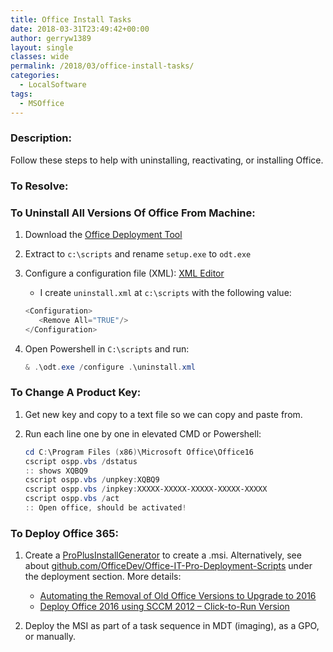 ```yaml
---
title: Office Install Tasks
date: 2018-03-31T23:49:42+00:00
author: gerryw1389
layout: single
classes: wide
permalink: /2018/03/office-install-tasks/
categories:
  - LocalSoftware
tags:
  - MSOffice
---
```

<!--more-->

### Description:

Follow these steps to help with uninstalling, reactivating, or installing Office.

### To Resolve:

### To Uninstall All Versions Of Office From Machine:

1. Download the [Office Deployment Tool](https://www.microsoft.com/en-us/download/details.aspx?id=49117)

2. Extract to `c:\scripts` and rename `setup.exe` to `odt.exe`

3. Configure a configuration file (XML): [XML Editor](https://officedev.github.io/Office-IT-Pro-Deployment-Scripts/XmlEditor.html)

   - I create `uninstall.xml` at `c:\scripts` with the following value:

   ```powershell
   <Configuration>
      <Remove All="TRUE"/>
   </Configuration>
   ```

4. Open Powershell in `C:\scripts` and run:

   ```powershell
   & .\odt.exe /configure .\uninstall.xml
   ```

### To Change A Product Key:

1. Get new key and copy to a text file so we can copy and paste from.

2. Run each line one by one in elevated CMD or Powershell:

   ```powershell
   cd C:\Program Files (x86)\Microsoft Office\Office16
   cscript ospp.vbs /dstatus
   :: shows XQBQ9
   cscript ospp.vbs /unpkey:XQBQ9
   cscript ospp.vbs /inpkey:XXXXX-XXXXX-XXXXX-XXXXX-XXXXX
   cscript ospp.vbs /act
   :: Open office, should be activated!
   ```

### To Deploy Office 365:

1. Create a [ProPlusInstallGenerator](https://officedev.github.io/Office-IT-Pro-Deployment-Scripts/XmlEditor.html) to create a .msi. Alternatively, see about [github.com/OfficeDev/Office-IT-Pro-Deployment-Scripts](https://github.com/OfficeDev/Office-IT-Pro-Deployment-Scripts) under the deployment section. More details:  

   - [Automating the Removal of Old Office Versions to Upgrade to 2016](https://joshheffner.com/automate-removal-old-office-versions-upgrade-2016/)  
   - [Deploy Office 2016 using SCCM 2012 – Click-to-Run Version](https://www.systemcenterdudes.com/sccm-2012-office-2016-deployment/)

2. Deploy the MSI as part of a task sequence in MDT (imaging), as a GPO, or manually.